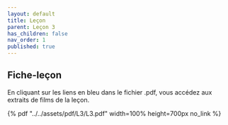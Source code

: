 ```yaml
---
layout: default
title: Leçon
parent: Leçon 3
has_children: false
nav_order: 1
published: true
---
```

## Fiche-leçon

En cliquant sur les liens en bleu dans le fichier .pdf, vous accédez aux extraits de films de la leçon.  

{% pdf "../../assets/pdf/L3/L3.pdf" width=100% height=700px no_link %}




